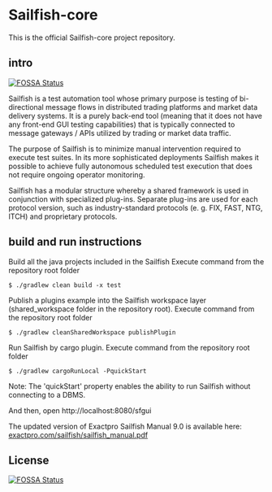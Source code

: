 Sailfish-core
==========

This is the official Sailfish-core project repository.

## intro
[![FOSSA Status](https://app.fossa.io/api/projects/git%2Bgithub.com%2Fbop0hz%2Fsailfish-core.svg?type=shield)](https://app.fossa.io/projects/git%2Bgithub.com%2Fbop0hz%2Fsailfish-core?ref=badge_shield)


Sailfish is a test automation tool whose primary purpose is testing of bi-directional message flows in distributed trading platforms and market data delivery systems. It is a purely back-end tool (meaning that it does not have any front-end GUI testing capabilities) that is typically connected to message gateways / APIs utilized by trading or market data traffic.

The purpose of Sailfish is to minimize manual intervention required to execute test suites. In its more sophisticated deployments Sailfish makes it possible to achieve fully autonomous scheduled test execution that does not require ongoing operator monitoring.

Sailfish has a modular structure whereby a shared framework is used in conjunction with specialized plug-ins. Separate plug-ins are used for each protocol version, such as industry-standard protocols (e. g. FIX, FAST, NTG, ITCH) and proprietary protocols.


## build and run instructions

Build all the java projects included in the Sailfish
Execute command from the repository root folder
```
$ ./gradlew clean build -x test
```

Publish a plugins example into the Sailfish workspace layer (shared_workspace folder in the repository root).
Execute command from the repository root folder
```
$ ./gradlew cleanSharedWorkspace publishPlugin
```

Run Sailfish by cargo plugin.
Execute command from the repository root folder
```
$ ./gradlew cargoRunLocal -PquickStart
```
Note: The 'quickStart' property enables the ability to run Sailfish without connecting to a DBMS.

And then, open http://localhost:8080/sfgui

The updated version of Exactpro Sailfish Manual 9.0 is available here: [exactpro.com/sailfish/sailfish_manual.pdf](https://exactpro.com/sailfish/sailfish_manual.pdf)


## License
[![FOSSA Status](https://app.fossa.io/api/projects/git%2Bgithub.com%2Fbop0hz%2Fsailfish-core.svg?type=large)](https://app.fossa.io/projects/git%2Bgithub.com%2Fbop0hz%2Fsailfish-core?ref=badge_large)